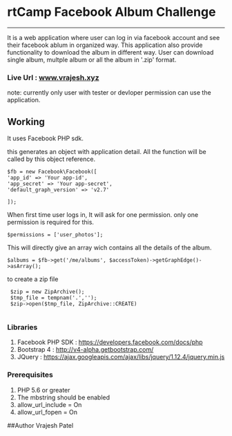 # rtCamp Facebook Album Challenge
----
It is a web application where user can log in via facebook account and see their facebook ablum in organized way. This application also provide functionality to download the album in different way. User can download single album, multple album or all the album in '.zip' format. 

### Live Url : www.vrajesh.xyz
note: currently only user with tester or devloper permission can use the application.



## Working
It uses Facebook PHP sdk.

this generates an object with application detail. All the function will be called by this object reference.

```
$fb = new Facebook\Facebook([
'app_id' => 'Your app-id', 
'app_secret' => 'Your app-secret',
'default_graph_version' => 'v2.7'

]);

```
When first time user logs in, It will ask for one permission.
only one permission is required for this.


```
$permissions = ['user_photos'];
```
This will directly give an array wich contains all the details of the album.

```
$albums = $fb->get('/me/albums', $accessToken)->getGraphEdge()->asArray();
```
to create a zip file
```
 $zip = new ZipArchive();
 $tmp_file = tempnam('.',''); 
 $zip->open($tmp_file, ZipArchive::CREATE)
 
 ```
 ### Libraries
 1. Facebook PHP SDK : https://developers.facebook.com/docs/php
 2. Bootstrap 4 : http://v4-alpha.getbootstrap.com/
 3. JQuery : https://ajax.googleapis.com/ajax/libs/jquery/1.12.4/jquery.min.js
 
### Prerequisites

1. PHP 5.6 or greater 
2. The mbstring should be enabled
3. allow_url_include = On
4. allow_url_fopen = On



##Author
Vrajesh Patel
